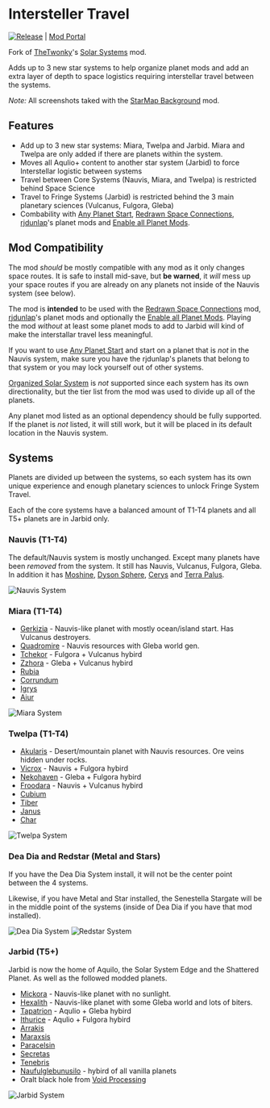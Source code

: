 # Intersteller Travel

[![Release](https://github.com/AngellusMortis/factorio-interstellar-travel/actions/workflows/release.yml/badge.svg?branch=main)](https://github.com/AngellusMortis/factorio-interstellar-travel/actions/workflows/release.yml) | [Mod Portal](https://mods.factorio.com/mod/interstellar-travel)

Fork of [TheTwonky](https://mods.factorio.com/user/TheTwonky)'s [Solar Systems](https://mods.factorio.com/mod/SolarSystems) mod.

Adds up to 3 new star systems to help organize planet mods and add an extra layer of depth to space logistics requiring interstellar travel between the systems.

_Note:_ All screenshots taked with the [StarMap Background](https://mods.factorio.com/mod/Better_Starmap_Background) mod.

## Features

- Add up to 3 new star systems: Miara, Twelpa and Jarbid. Miara and Twelpa are only added if there are planets within the system.
- Moves all Aqulio+ content to another star system (Jarbid) to force Interstellar logistic between systems
- Travel between Core Systems (Nauvis, Miara, and Twelpa) is restricted behind Space Science
- Travel to Fringe Systems (Jarbid) is restricted behind the 3 main planetary sciences (Vulcanus, Fulgora, Gleba)
- Combability with [Any Planet Start](https://mods.factorio.com/mod/any-planet-start), [Redrawn Space Connections](https://mods.factorio.com/mod/Redrawn-Space-Connections), [rjdunlap](https://mods.factorio.com/user/rjdunlap)'s planet mods and [Enable all Planet Mods](https://mods.factorio.com/mod/kry-all-planet-mods).

## Mod Compatibility

The mod _should_ be mostly compatible with any mod as it only changes space routes. It is safe to install mid-save, but **be warned**, it _will_ mess up your space routes if you are already on any planets not inside of the Nauvis system (see below).

The mod is **intended** to be used with the [Redrawn Space Connections](https://mods.factorio.com/mod/Redrawn-Space-Connections) mod, [rjdunlap](https://mods.factorio.com/user/rjdunlap)'s planet mods and optionally the [Enable all Planet Mods](https://mods.factorio.com/mod/kry-all-planet-mods). Playing the mod _without_ at least some planet mods to add to Jarbid will kind of make the interstallar travel less meaningful.

If you want to use [Any Planet Start](https://mods.factorio.com/mod/any-planet-start) and start on a planet that is _not_ in the Nauvis system, make sure you have the rjdunlap's planets that belong to that system or you may lock yourself out of other systems.

[Organized Solar System](https://mods.factorio.com/mod/Tiered-Solar-System) is _not_ supported since each system has its own directionality, but the tier list from the mod was used to divide up all of the planets.

Any planet mod listed as an optional dependency should be fully supported. If the planet is _not_ listed, it will still work, but it will be placed in its default location in the Nauvis system.

## Systems

Planets are divided up between the systems, so each system has its own unique experience and enough planetary sciences to unlock Fringe System Travel.

Each of the core systems have a balanced amount of T1-T4 planets and all T5+ planets are in Jarbid only.

### Nauvis (T1-T4)

The default/Nauvis system is mostly unchanged. Except many planets have been _removed_ from the system. It still has Nauvis, Vulcanus, Fulgora, Gleba. In addition it has [Moshine](https://mods.factorio.com/mod/Moshine), [Dyson Sphere](https://mods.factorio.com/mod/slp-dyson-sphere-reworked), [Cerys](https://mods.factorio.com/mod/Cerys-Moon-of-Fulgora) and [Terra Palus](https://mods.factorio.com/mod/terrapalus).

![Nauvis System](https://i.imgur.com/MSYjiNf.png)

### Miara (T1-T4)

- [Gerkizia](https://mods.factorio.com/mod/planet-gerkizia) - Nauvis-like planet with mostly ocean/island start. Has Vulcanus destroyers.
- [Quadromire](https://mods.factorio.com/mod/planet-quadromire) - Nauvis resources with Gleba world gen.
- [Tchekor](https://mods.factorio.com/mod/planet-tchekor) - Fulgora + Vulcanus hybird
- [Zzhora](https://mods.factorio.com/mod/planet-zzhora) - Gleba + Vulcanus hybird
- [Rubia](https://mods.factorio.com/mod/rubia)
- [Corrundum](https://mods.factorio.com/mod/corrundum)
- [Igrys](https://mods.factorio.com/mod/Igrys)
- [Aiur](https://mods.factorio.com/mod/erm_toss)

![Miara System](https://i.imgur.com/VsRBu9v.png)

### Twelpa (T1-T4)

- [Akularis](https://mods.factorio.com/mod/planet-akularis) - Desert/mountain planet with Nauvis resources. Ore veins hidden under rocks.
- [Vicrox](https://mods.factorio.com/mod/planet-vicrox) - Nauvis + Fulgora hybird
- [Nekohaven](https://mods.factorio.com/mod/planet-nekohaven) - Gleba + Fulgora hybird
- [Froodara](https://mods.factorio.com/mod/planet-froodara) - Nauvis + Vulcanus hybird
- [Cubium](https://mods.factorio.com/mod/cubium)
- [Tiber](https://mods.factorio.com/mod/Factorio-Tiberium)
- [Janus](https://mods.factorio.com/mod/janus)
- [Char](https://mods.factorio.com/mod/erm_zerg)

![Twelpa System](https://i.imgur.com/NcSFBxI.png)

### Dea Dia and Redstar (Metal and Stars)

If you have the Dea Dia System install, it will not be the center point between the 4 systems.

Likewise, if you have Metal and Star installed, the Senestella Stargate will be in the middle point of the systems (inside of Dea Dia if you have that mod installed).

![Dea Dia System](https://i.imgur.com/uVKbJ3y.png)
![Redstar System](https://i.imgur.com/wEcctrs.png)

### Jarbid (T5+)

Jarbid is now the home of Aquilo, the Solar System Edge and the Shattered Planet. As well as the followed modded planets.

- [Mickora](https://mods.factorio.com/mod/planet-mickora) - Nauvis-like planet with no sunlight.
- [Hexalith](https://mods.factorio.com/mod/planet-hexalith) - Nauvis-like planet with some Gleba world and lots of biters.
- [Tapatrion](https://mods.factorio.com/mod/planet-tapatrion) - Aqulio + Gleba hybird
- [Ithurice](https://mods.factorio.com/mod/planet-ithurice) - Aqulio + Fulgora hybird
- [Arrakis](https://mods.factorio.com/mod/planet-arrakis)
- [Maraxsis](https://mods.factorio.com/mod/maraxsis)
- [Paracelsin](https://mods.factorio.com/mod/Paracelsin)
- [Secretas](https://mods.factorio.com/mod/secretas)
- [Tenebris](https://mods.factorio.com/mod/tenebris-prime)
- [Naufulglebunusilo](https://mods.factorio.com/mod/naufulglebunusilo) - hybird of all vanilla planets
- Oralt black hole from [Void Processing](https://mods.factorio.com/mod/VoidProcessing)

![Jarbid System](https://i.imgur.com/583i0bo.png)
